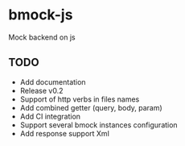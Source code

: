 # bmock-js
Mock backend on js

## TODO
* Add documentation
* Release v0.2
* Support of http verbs in files names
* Add combined getter (query, body, param)
* Add CI integration
* Support several bmock instances configuration
* Add response support Xml